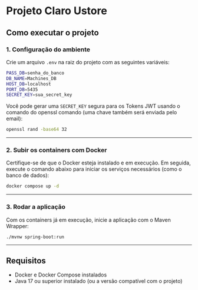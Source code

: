 # Projeto Claro Ustore

##  Como executar o projeto

### 1. Configuração do ambiente

Crie um arquivo `.env` na raiz do projeto com as seguintes variáveis:

```bash
PASS_DB=senha_do_banco
DB_NAME=Machines_DB 
HOST_DB=localhost 
PORT_DB=5435 
SECRET_KEY=sua_secret_key 
```

Você pode gerar uma `SECRET_KEY` segura para os Tokens JWT usando o comando do openssl comando (uma chave também será enviada pelo email):

```bash
openssl rand -base64 32
```
---

### 2. Subir os containers com Docker

Certifique-se de que o Docker esteja instalado e em execução. Em seguida, execute o comando abaixo para iniciar os serviços necessários (como o banco de dados):
```bash
docker compose up -d
```

---

### 3. Rodar a aplicação

Com os containers já em execução, inicie a aplicação com o Maven Wrapper:
```bash
./mvnw spring-boot:run
```

---

## Requisitos

- Docker e Docker Compose instalados
- Java 17 ou superior instalado (ou a versão compatível com o projeto)


